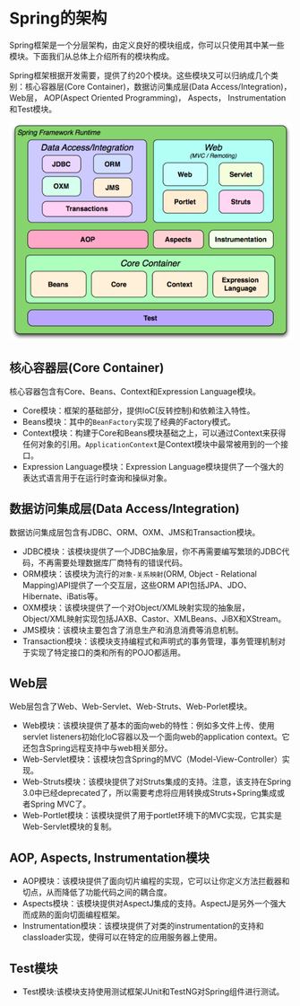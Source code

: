 # Spring的架构

Spring框架是一个分层架构，由定义良好的模块组成，你可以只使用其中某一些模块。下面我们从总体上介绍所有的模块构成。

Spring框架根据开发需要，提供了约20个模块。这些模块又可以归纳成几个类别：核心容器层(Core Container)，数据访问集成层(Data Access/Integration)，Web层， AOP(Aspect Oriented Programming)， Aspects， Instrumentation和Test模块。

![Spring框架总览](03.Architecture/spring-overview.png)

## 核心容器层(Core Container)

核心容器包含有Core、Beans、Context和Expression Language模块。

- Core模块：框架的基础部分，提供IoC(反转控制)和依赖注入特性。
- Beans模块：其中的`BeanFactory`实现了经典的Factory模式。
- Context模块：构建于Core和Beans模块基础之上，可以通过Context来获得任何对象的引用。`ApplicationContext`是Context模块中最常被用到的一个接口。
- Expression Language模块：Expression Language模块提供了一个强大的表达式语言用于在运行时查询和操纵对象。

## 数据访问集成层(Data Access/Integration)

数据访问集成层包含有JDBC、ORM、OXM、JMS和Transaction模块。

- JDBC模块：该模块提供了一个JDBC抽象层，你不再需要编写繁琐的JDBC代码，不再需要处理数据库厂商特有的错误代码。
- ORM模块：该模块为流行的`对象-关系映射`(ORM, Object - Relational Mapping)API提供了一个交互层，这些ORM API包括JPA、JDO、Hibernate、iBatis等。
- OXM模块：该模块提供了一个对Object/XML映射实现的抽象层，Object/XML映射实现包括JAXB、Castor、XMLBeans、JiBX和XStream。
- JMS模块：该模块主要包含了消息生产和消息消费等消息机制。
- Transaction模块：该模块支持编程式和声明式的事务管理，事务管理机制对于实现了特定接口的类和所有的POJO都适用。

## Web层

Web层包含了Web、Web-Servlet、Web-Struts、Web-Porlet模块。

- Web模块：该模块提供了基本的面向web的特性：例如多文件上传、使用servlet listeners初始化IoC容器以及一个面向web的application context。它还包含Spring远程支持中与web相关部分。
- Web-Servlet模块：该模块包含Spring的MVC（Model-View-Controller）实现。
- Web-Struts模块：该模块提供了对Struts集成的支持。注意，该支持在Spring 3.0中已经deprecated了，所以需要考虑将应用转换成Struts+Spring集成或者Spring MVC了。
- Web-Portlet模块：该模块提供了用于portlet环境下的MVC实现，它其实是Web-Servlet模块的复制。

## AOP, Aspects, Instrumentation模块

- AOP模块：该模块提供了面向切片编程的实现，它可以让你定义方法拦截器和切点，从而降低了功能代码之间的耦合度。
- Aspects模块：该模块提供对AspectJ集成的支持。AspectJ是另外一个强大而成熟的面向切面编程框架。
- Instrumentation模块：该模块提供了对类的instrumentation的支持和classloader实现，使得可以在特定的应用服务器上使用。

## Test模块

- Test模块:该模块支持使用测试框架JUnit和TestNG对Spring组件进行测试。
